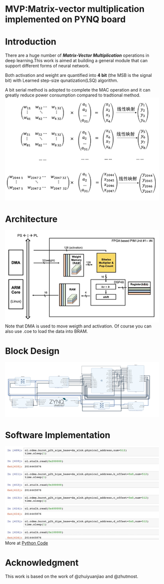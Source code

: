 # MVP:Matrix-vector multiplication implemented on PYNQ board
# Introduction

There are a huge number of ***Matrix-Vector Multiplication***  operations in deep learning.This work is aimed at building a general module that can support different forms of neural network. 

Both activation and weight are quantified into **4 bit** (the MSB is the signal bit) with Learned step-size qunatization(LSQ) algorithm.

A bit serial method is adopted to complete the MAC operation and it can greatly reduce power consumption compared to tradtional method.
![architecture](./picture/pic_1.jpg)
# Architecture
![architecture](./picture/pic_2.jpg)
Note that DMA is used to move weigth and activation.
Of course you can also use .coe to load the data into BRAM.
 
# Block Design 
![architecture](./picture/pic_3.jpg)

# Software Implementation  
![software](./picture/pic_5.jpg)      
More at  [Python Code](./notebook/mvp.py)    

# Acknowledgment 

This work is based on the work of @zhuiyuanjiao and @zhutmost.
